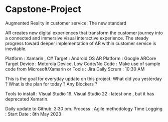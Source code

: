 # Capstone-Project


Augmented Reality in customer service: The new standard

AR creates new digital experiences that transform the customer journey into a connected and immersive visual interactive experience. 
The steady progress toward deeper implementation of AR within customer service is inevitable.



Platform : Xamarin , C#
Target : Android OS
AR Platform : Google ARCore
Target Device : Motorola Device.
Low Code/No Code : Make use of sample code from Microsoft/Xamarin or 
Tools : Jira
Daily Scrum : 10:30 AM

This is the goal for everyday update on this project.
What did you yesterday ?
What is the plan for today ?
Any Blockers ?

Tools to install : Visual Studio 19.
Visual Studio 22 : latest one , but it has deprecated Xamarin.

Daily update to Github: 3:30 pm.
Process : Agile methodology
Time Logging : 
Start Date : 8th May 2023

